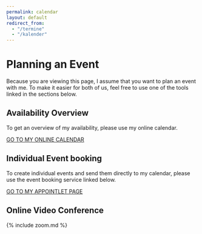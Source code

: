 ```yaml
---
permalink: calendar
layout: default
redirect_from:
  - "/termine"
  - "/kalender"
---
```


# Planning an Event

Because you are viewing this page, I assume that you want to plan an event with me. To make it easier for both of us, feel free to use one of the tools linked in the sections below.

## Availability Overview

To get an overview of my availability, please use my online calendar.

[GO TO MY ONLINE CALENDAR](https://kalender.janbrodda.de)

## Individual Event booking

To create individual events and send them directly to my calendar, please use the event booking service linked below.

[GO TO MY APPOINTLET PAGE](https://janbrodda.appointlet.com)

## Online Video Conference

{% include zoom.md %}